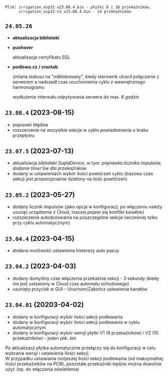 ```
Plik: irrigation_esp32_v23.08.4.bin - płytki 8 i 10 przekaźników,
      irrigation_esp32-s3_v23.08.4.bin - 14 przekaźników
```
## `24.05.26`

- **aktualizacja biblioteki**

- **pushover**

  aktualizacja certyfikatu SSL

- **podlewa.cz / crontab**

  zmiana statusu na "odblokowany", kiedy sterownik utracił połączenie z serwerem a nadszedł czas uruchomienia cyklu z wewnętrznego harmonogramu
  
  wydłużenie interwału odpytywania serwera do max. 6 godzin
  
## `23.08.4` (2023-08-15)

- poprawki błędów
- rozszerzenie na wszystkie sekcje w cyklu powiadomienia o braku przepływu

## `23.07.5` (2023-07-13)

- aktualizacja biblioteki SuplaDevice, w tym: _poprawka licznika impulsów, dodanie timer'ów dla przekaźników_
- dodany w ustawieniach wybór ilości powtórzeń cyklu (bazowy czas sekcji jest proporcjonalnie dzielony na ilość powtórzeń)

## `23.05.2` (2023-05-27)

- dodany licznik impulsów (jako opcja w konfiguracji, po włączeniu należy usunąć urządzenie z Cloud, inaczej pojawi się konflikt kanałów)
- rozszerzenie autodozowania na poszczególne sekcje (wcześniej tylko przy cyklu automatycznym)

## `23.04.4` (2023-04-15)

- dodana możliwość ustawienia histerezy auto pazuy

## `23.04.2` (2023-04-03)

- dodany domyślny czas włączenia przekaźnia sekcji - 3 sekundy (kiedy nie jest ustawiony w Cloud czas automatu schodowego)
- usunięty przycisk w GUI - Uruchom/Zakończ ustawienia kanałów

## `23.04.01` (20203-04-02)

- dodany w konfiguracji wybór ilości sekcji podlewania
- dodany w konfiguracji wybór ilości sekcji podlewania w cyklu automatycznym
- dodany w konfiguracji wybór wersji płytki V1 (8 przekaźników) i V2 (10 przekaźników) - jeden plik .bin

Po aktualizacji płytka automatycznie przełączy się do konfiguracji w celu wybrania wersji i ustawienia ilości sekcji.\
W przypadku ustawiania mnijeszej ilości sekcji podlewania (od maksymalnej ilości przekaźników na PCB), pozostałe przekaźniki będzie można dowolnie użyć (np. do włączania oświetlenia)